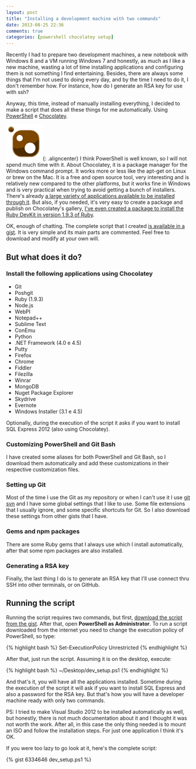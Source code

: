 ```yaml
---
layout: post
title: "Installing a development machine with two commands"
date: 2013-08-25 22:36
comments: true
categories: [powershell chocolatey setup]
---
```

Recently I had to prepare two development machines, a new notebook with Windows 8 and a VM running Windows 7 and honestly, as much as I like a new machine, wasting a lot of time installing applications and configuring them is not something I find entertaining. Besides, there are always some things that I'm not used to doing every day, and by the time I need to do it, I don't remember how. For instance, how do I generate an RSA key for use with ssh?

Anyway, this time, instead of manually installing everything, I decided to make a script that does all these things for me automatically. Using [PowerShell](http://technet.microsoft.com/en-us/scriptcenter/dd742419.aspx) e [Chocolatey](http://chocolatey.org).

![Chocolatey](/images/2013/08/chocolateyicon.gif){: .aligncenter} I think PowerShell is well known, so I will not spend much time with it. About Chocolatey, it is a package manager for the Windows command prompt. It works more or less like the apt-get on Linux or brew on the Mac. It is a free and open source tool, very interesting and is relatively new compared to the other platforms, but it works fine in Windows and is very practical when trying to avoid getting a bunch of installers. There's already [a large variety of applications available to be installed through it](http://chocolatey.org/packages). But also, if you needed, it's very easy to create a package and publish on Chocolatey's gallery, [I've even created a package to install the Ruby DevKit in version 1.9.3 of Ruby](http://chocolatey.org/packages/ruby.devkit.ruby193).

OK, enough of chatting. The complete script that I created [is available in a gist](https://gist.github.com/vintem/6334646). It is very simple and its main parts are commented. Feel free to download and modify at your own will.

## But what does it do?

### Install the following applications using Chocolatey

*  Git
* Poshgit
* Ruby (1.9.3)
* Node.js
* WebPI
* Notepad++
* Sublime Text
* ConEmu
* Python
* .NET Framework (4.0 e 4.5)
* Putty
* Firefox
* Chrome
* Fiddler
* Filezilla
* Winrar
* MongoDB
* Nuget Package Explorer
* Skydrive
* Evernote
* Windows Installer (3.1 e 4.5)

Optionally, during the execution of the script it asks if you want to install SQL Express 2012 (also using Chocolatey).

### Customizing PowerShell and Git Bash

I have created some aliases for both PowerShell and Git Bash, so I download them automatically and add these customizations in their respective customization files.

### Setting up Git

Most of the time I use the Git as my repository or when I can't use it I use [git svn](http://git-scm.com/book/ch8-1.html) and I have some global settings that I like to use. Some file extensions that I usually ignore, and some specific shortcuts for Git. So I also download these settings from other gists that I have.

### Gems and npm packages

There are some Ruby gems that I always use which I install automatically, after that some npm packages are also installed.

### Generating a RSA key

Finally, the last thing I do is to generate an RSA key that I'll use connect thru SSH into other terminals, or on GitHub.

## Running the script

Running the script requires two commands, but first, [download the script from the gist](https://gist.github.com/vintem/6334646). After that, open **PowerShell as Administrator**. To run a script downloaded from the internet you need to change the execution policy of PowerShell, so type:

{% highlight bash %}
Set-ExecutionPolicy Unrestricted
{% endhighlight %}

After that, just run the script. Assuming it is on the desktop, execute:

{% highlight bash %}
~/Desktop/dev_setup.ps1
{% endhighlight %}

And that's it, you will have all the applications installed. Sometime during the execution of the script it will ask if you want to install SQL Express and also a password for the RSA key. But that's how you will have a developer machine ready with only two commands.

PS: I tried to make Visual Studio 2012 to be installed automatically as well, but honestly, there is not much documentation about it and I thought it was not worth the work. After all, in this case the only thing needed is to mount an ISO and follow the installation steps. For just one application I think it's OK.

If you were too lazy to go look at it, here's the complete script:

{%  gist 6334646 dev_setup.ps1 %}
